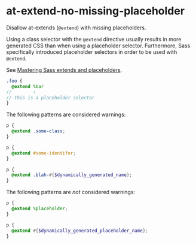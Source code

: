 # at-extend-no-missing-placeholder

Disallow at-extends (`@extend`) with missing placeholders.

Using a class selector with the `@extend` directive usually results in more generated CSS than when using a placeholder selector. Furthermore, Sass specifically introduced placeholder selectors in order to be used with `@extend`.

See [Mastering Sass extends and placeholders](http://8gramgorilla.com/mastering-sass-extends-and-placeholders/).

```scss
.foo {
  @extend %bar
//        ↑
// This is a placeholder selector
}
```

The following patterns are considered warnings:

```scss
p {
  @extend .some-class;
}
```

```scss
p {
  @extend #some-identifer;
}
```

```scss
p {
  @extend .blah-#{$dynamically_generated_name};
}
```

The following patterns are *not* considered warnings:

```scss
p {
  @extend %placeholder;
}
```

```scss
p {
  @extend #{$dynamically_generated_placeholder_name};
}
```
